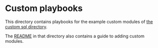# Custom playbooks

This directory contains playbooks for the example custom modules of [the custom sql directory](../../sql/custom).

The [README](../../sql/custom/README.md) in that directory also contains a guide to adding custom modules.
